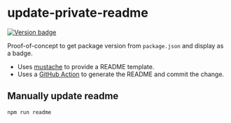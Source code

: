 <!--
  WARNING: this file is auto-generated!
  Make changes to readme.mustache
-->

# update-private-readme

[![Version badge](https://img.shields.io/badge/version-1.0.5-blue.svg)](https://shields.io/)

Proof-of-concept to get package version from `package.json` and display as a badge.

* Uses [mustache](https://github.com/janl/mustache.js) to provide a README template.
* Uses a [GitHub Action](https://github.com/features/actions) to generate the README and commit the change.

## Manually update readme

```npm run readme```

